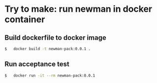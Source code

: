 # Try to make: run newman in docker container

## Build dockerfile to docker image
```sh
$   docker build -t newman-pack:0.0.1 .
```

## Run acceptance test
```sh
$   docker run -it --rm newman-pack:0.0.1
```